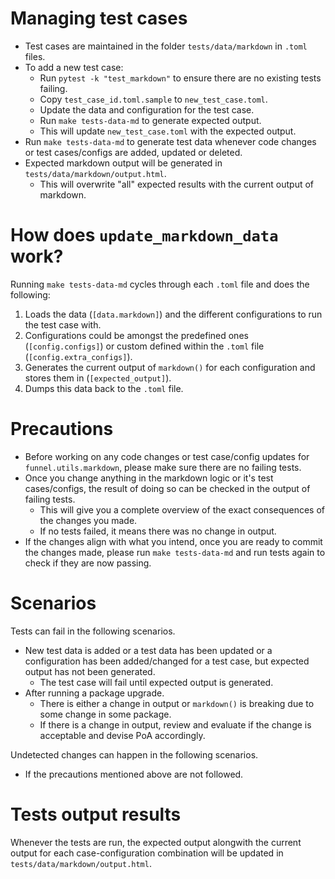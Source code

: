 # Managing test cases

-   Test cases are maintained in the folder `tests/data/markdown` in `.toml` files.
-   To add a new test case:
    -   Run `pytest -k "test_markdown"` to ensure there are no existing tests failing.
    -   Copy `test_case_id.toml.sample` to `new_test_case.toml`.
    -   Update the data and configuration for the test case.
    -   Run `make tests-data-md` to generate expected output.
    -   This will update `new_test_case.toml` with the expected output.
-   Run `make tests-data-md` to generate test data whenever code changes or test cases/configs are added, updated or deleted.
-   Expected markdown output will be generated in `tests/data/markdown/output.html`.
    -   This will overwrite "all" expected results with the current output of markdown.

# How does `update_markdown_data` work?

Running `make tests-data-md` cycles through each `.toml` file and does the following:

1.  Loads the data (`[data.markdown]`) and the different configurations to run the test case with.
1.  Configurations could be amongst the predefined ones (`[config.configs]`) or custom defined within the `.toml` file (`[config.extra_configs]`).
1.  Generates the current output of `markdown()` for each configuration and stores them in (`[expected_output]`).
1.  Dumps this data back to the `.toml` file.

# Precautions

-   Before working on any code changes or test case/config updates for `funnel.utils.markdown`, please make sure there are no failing tests.
-   Once you change anything in the markdown logic or it's test cases/configs, the result of doing so can be checked in the output of failing tests.
    -   This will give you a complete overview of the exact consequences of the changes you made.
    -   If no tests failed, it means there was no change in output.
-   If the changes align with what you intend, once you are ready to commit the changes made, please run `make tests-data-md` and run tests again to check if they are now passing.

# Scenarios

Tests can fail in the following scenarios.

-   New test data is added or a test data has been updated or a configuration has been added/changed for a test case, but expected output has not been generated.
    -   The test case will fail until expected output is generated.
-   After running a package upgrade.
    -   There is either a change in output or `markdown()` is breaking due to some change in some package.
    -   If there is a change in output, review and evaluate if the change is acceptable and devise PoA accordingly.

Undetected changes can happen in the following scenarios.

-   If the precautions mentioned above are not followed.

# Tests output results

Whenever the tests are run, the expected output alongwith the current output for each case-configuration combination will be updated in `tests/data/markdown/output.html`.
